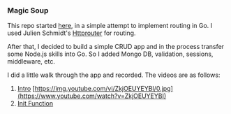 ### Magic Soup

This repo started [here](https://github.com/michaeldebarros/go-routing), in a simple attempt to implement routing in Go.  I used Julien Schmidt's [Httprouter](https://github.com/julienschmidt/httprouter) for routing.

After that, I decided to build a simple CRUD app and in the process transfer some Node.js skills into Go. So I added Mongo DB, validation, sessions, middleware, etc. 

I did a little walk through the app and recorded. The videos are as follows:

1) [Intro](https://www.youtube.com/watch?v=ZkjOEUYEYBI)
[https://img.youtube.com/vi/ZkjOEUYEYBI/0.jpg](https://www.youtube.com/watch?v=ZkjOEUYEYBI)
2) [Init Function](https://www.youtube.com/watch?v=pf2VQChWiC0&t=79s)
